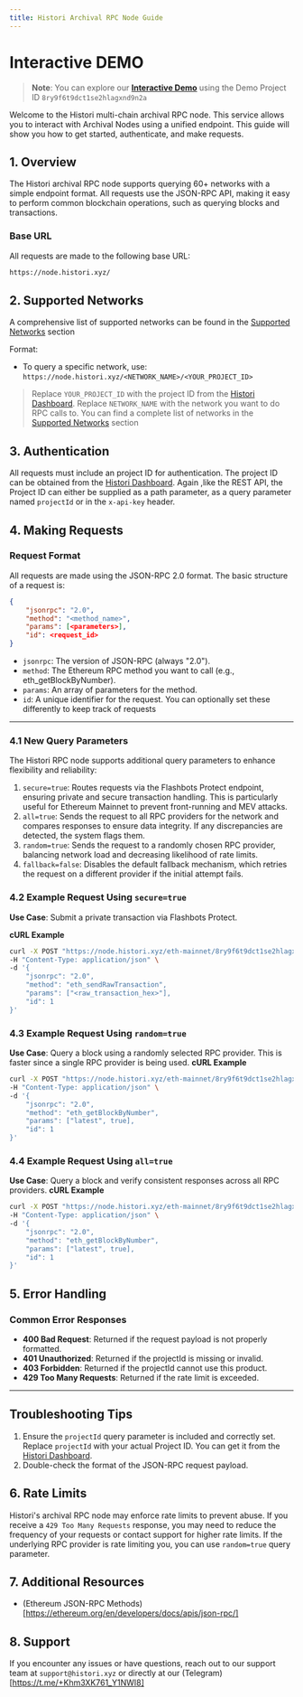 ```yaml
---
title: Histori Archival RPC Node Guide
---
```


# Interactive DEMO 
> **Note**: You can explore our [**Interactive Demo**](/docs/archive-node/eth-block-number) using the Demo Project ID  `8ry9f6t9dct1se2hlagxnd9n2a`

Welcome to the Histori multi-chain archival RPC node. This service allows you to interact with Archival Nodes using a unified endpoint. This guide will show you how to get started, authenticate, and make requests.

## 1. Overview

The Histori archival RPC node supports querying 60+ networks with a simple endpoint format. All requests use the JSON-RPC API, making it easy to perform common blockchain operations, such as querying blocks and transactions.

### Base URL

All requests are made to the following base URL:
```bash
https://node.histori.xyz/
```


## 2. Supported Networks

A comprehensive list of supported networks can be found in the [Supported Networks](https://docs.histori.xyz/docs/networks) section

Format:
- To query a specific network, use: `https://node.histori.xyz/<NETWORK_NAME>/<YOUR_PROJECT_ID>`
> Replace `YOUR_PROJECT_ID` with the project ID from the [Histori Dashboard](https://histori.xyz/dashboard).
> Replace `NETWORK_NAME` with the network you want to do RPC calls to. You can find a complete list of networks in the [Supported Networks](https://docs.histori.xyz/docs/networks) section

## 3. Authentication

All requests must include an project ID for authentication. The project ID can be obtained from the [Histori Dashboard](https://histori.xyz/dashboard).
Again ,like the REST API, the Project ID can either be supplied as a path parameter, as a query parameter named `projectId` or in the `x-api-key` header.

## 4. Making Requests

### Request Format

All requests are made using the JSON-RPC 2.0 format. The basic structure of a request is:

```json
{
    "jsonrpc": "2.0",
    "method": "<method_name>",
    "params": [<parameters>],
    "id": <request_id>
}
```
- `jsonrpc`: The version of JSON-RPC (always "2.0").
- `method`: The Ethereum RPC method you want to call (e.g., eth_getBlockByNumber).
- `params`: An array of parameters for the method.
- `id`: A unique identifier for the request. You can optionally set these differently to keep track of requests

---

### 4.1 New Query Parameters

The Histori RPC node supports additional query parameters to enhance flexibility and reliability:
1.	`secure=true`: Routes requests via the Flashbots Protect endpoint, ensuring private and secure transaction handling. This is particularly useful for Ethereum Mainnet to prevent front-running and MEV attacks.
3.	`all=true`: Sends the request to all RPC providers for the network and compares responses to ensure data integrity. If any discrepancies are detected, the system flags them.
2.	`random=true`: Sends the request to a randomly chosen RPC provider, balancing network load and decreasing likelihood of rate limits.
4.	`fallback=false`: Disables the default fallback mechanism, which retries the request on a different provider if the initial attempt fails.

### 4.2 Example Request Using `secure=true`
**Use Case**: Submit a private transaction via Flashbots Protect.

**cURL Example**
```bash
curl -X POST "https://node.histori.xyz/eth-mainnet/8ry9f6t9dct1se2hlagxnd9n2a?secure=true" \
-H "Content-Type: application/json" \
-d '{
    "jsonrpc": "2.0",
    "method": "eth_sendRawTransaction",
    "params": ["<raw_transaction_hex>"],
    "id": 1
}'
```
### 4.3 Example Request Using `random=true`

**Use Case**: Query a block using a randomly selected RPC provider. This is faster since a single RPC provider is being used.
**cURL Example**
```bash
curl -X POST "https://node.histori.xyz/eth-mainnet/8ry9f6t9dct1se2hlagxnd9n2a?random=true" \
-H "Content-Type: application/json" \
-d '{
    "jsonrpc": "2.0",
    "method": "eth_getBlockByNumber",
    "params": ["latest", true],
    "id": 1
}'
```
### 4.4 Example Request Using `all=true`
**Use Case**: Query a block and verify consistent responses across all RPC providers.
**cURL Example**
```bash
curl -X POST "https://node.histori.xyz/eth-mainnet/8ry9f6t9dct1se2hlagxnd9n2a?all=true" \
-H "Content-Type: application/json" \
-d '{
    "jsonrpc": "2.0",
    "method": "eth_getBlockByNumber",
    "params": ["latest", true],
    "id": 1
}'
```

## 5. Error Handling
### Common Error Responses
- **400 Bad Request**: Returned if the request payload is not properly formatted.
- **401 Unauthorized**: Returned if the projectId is missing or invalid.
- **403 Forbidden**: Returned if the projectId cannot use this product.
- **429 Too Many Requests**: Returned if the rate limit is exceeded.
  
---

## Troubleshooting Tips
1. Ensure the `projectId` query parameter is included and correctly set. Replace `projectId` with your actual Project ID. You can get it from the [Histori Dashboard](https://histori.xyz/dashboard).
2. Double-check the format of the JSON-RPC request payload.

## 6. Rate Limits
Histori's archival RPC node may enforce rate limits to prevent abuse. If you receive a `429 Too Many Requests` response, you may need to reduce the frequency of your requests or contact support for higher rate limits. If the underlying RPC provider is rate limiting you, you can use `random=true` query parameter.

## 7. Additional Resources
- (Ethereum JSON-RPC Methods)[https://ethereum.org/en/developers/docs/apis/json-rpc/]

## 8. Support
If you encounter any issues or have questions, reach out to our support team at `support@histori.xyz` or directly at our (Telegram)[https://t.me/+Khm3XK761_Y1NWI8]